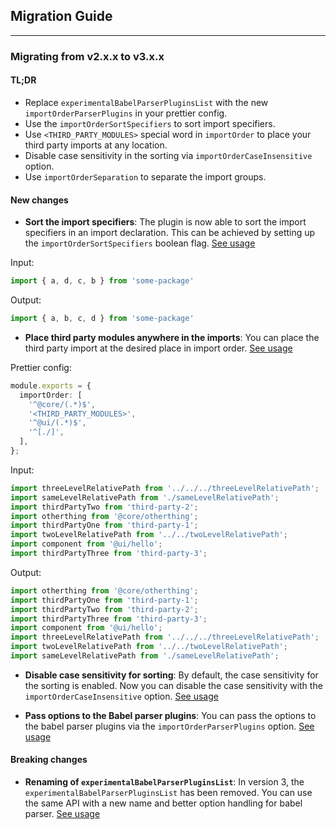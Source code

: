 ## Migration Guide

---

### Migrating from v2.x.x to v3.x.x

#### TL;DR

-  Replace `experimentalBabelParserPluginsList` with the new `importOrderParserPlugins` in your prettier config.
-  Use the `importOrderSortSpecifiers` to sort import specifiers.
-  Use `<THIRD_PARTY_MODULES>` special word in `importOrder` to place your third party imports at any location.
-  Disable case sensitivity in the sorting via `importOrderCaseInsensitive` option.
-  Use `importOrderSeparation` to separate the import groups.

#### New changes

-  **Sort the import specifiers**:
   The plugin is now able to sort the import specifiers in an import declaration.
   This can be achieved by setting up the `importOrderSortSpecifiers` boolean flag.
   [See usage](../README.md#importordersortspecifiers)

Input:
```ts
import { a, d, c, b } from 'some-package'
```

Output:
```ts
import { a, b, c, d } from 'some-package'
```

-   **Place third party modules anywhere in the imports**:
  You can place the third party import at the desired place in import order. [See usage](../README.md#importorderseparation)

Prettier config:
```ts
module.exports = {
  importOrder: [
    '^@core/(.*)$',
    '<THIRD_PARTY_MODULES>',
    '^@ui/(.*)$',
    '^[./]',
  ],
};
```

Input:
```ts
import threeLevelRelativePath from '../../../threeLevelRelativePath';
import sameLevelRelativePath from './sameLevelRelativePath';
import thirdPartyTwo from 'third-party-2';
import otherthing from '@core/otherthing';
import thirdPartyOne from 'third-party-1';
import twoLevelRelativePath from '../../twoLevelRelativePath';
import component from '@ui/hello';
import thirdPartyThree from 'third-party-3';
```

Output:
```ts
import otherthing from '@core/otherthing';
import thirdPartyOne from 'third-party-1';
import thirdPartyTwo from 'third-party-2';
import thirdPartyThree from 'third-party-3';
import component from '@ui/hello';
import threeLevelRelativePath from '../../../threeLevelRelativePath';
import twoLevelRelativePath from '../../twoLevelRelativePath';
import sameLevelRelativePath from './sameLevelRelativePath';
```

-  **Disable case sensitivity for sorting**:
   By default, the case sensitivity for the sorting is enabled. Now you can disable
   the case sensitivity with the `importOrderCaseInsensitive` option. [See usage](../README.md#importordercaseinsensitive)

-  **Pass options to the Babel parser plugins**:
   You can pass the options to the babel parser plugins via the `importOrderParserPlugins` option. [See usage](../README.md#importorderparserplugins)

#### Breaking changes

-  **Renaming of `experimentalBabelParserPluginsList`**:
   In version 3, the `experimentalBabelParserPluginsList` has been removed. You can
   use the same API with a new name and better option handling for babel parser. [See usage](../README.md#importorderparserplugins)
